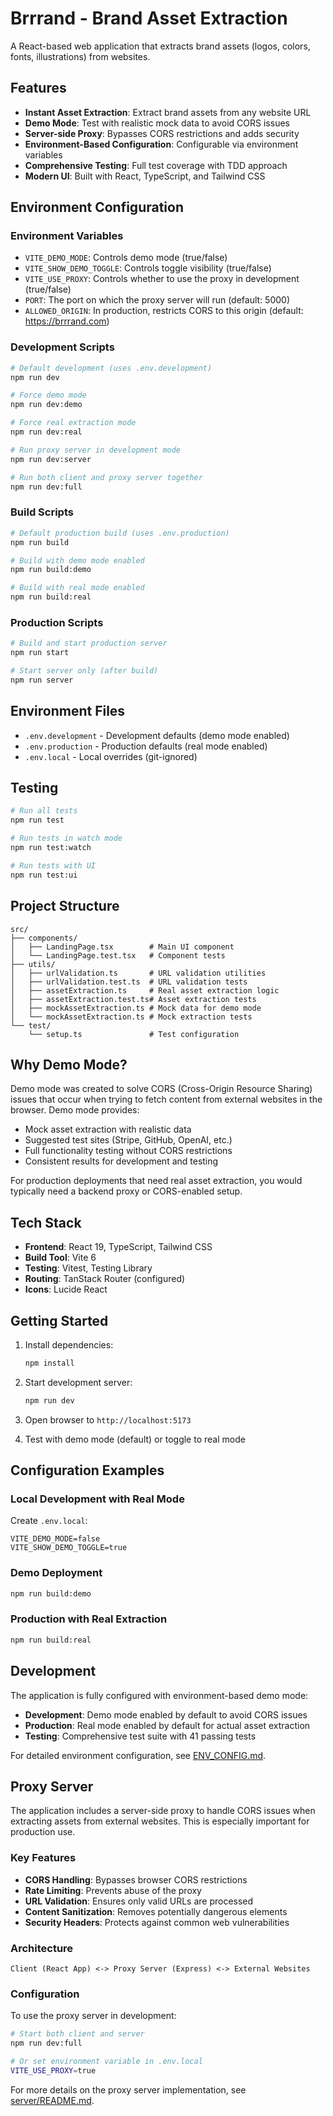 # Brrrand - Brand Asset Extraction

A React-based web application that extracts brand assets (logos, colors, fonts, illustrations) from websites.

## Features

- **Instant Asset Extraction**: Extract brand assets from any website URL
- **Demo Mode**: Test with realistic mock data to avoid CORS issues
- **Server-side Proxy**: Bypasses CORS restrictions and adds security
- **Environment-Based Configuration**: Configurable via environment variables
- **Comprehensive Testing**: Full test coverage with TDD approach
- **Modern UI**: Built with React, TypeScript, and Tailwind CSS

## Environment Configuration

### Environment Variables

- `VITE_DEMO_MODE`: Controls demo mode (true/false)
- `VITE_SHOW_DEMO_TOGGLE`: Controls toggle visibility (true/false)
- `VITE_USE_PROXY`: Controls whether to use the proxy in development (true/false)
- `PORT`: The port on which the proxy server will run (default: 5000)
- `ALLOWED_ORIGIN`: In production, restricts CORS to this origin (default: https://brrrand.com)

### Development Scripts

```bash
# Default development (uses .env.development)
npm run dev

# Force demo mode
npm run dev:demo

# Force real extraction mode
npm run dev:real

# Run proxy server in development mode
npm run dev:server

# Run both client and proxy server together
npm run dev:full
```

### Build Scripts

```bash
# Default production build (uses .env.production)
npm run build

# Build with demo mode enabled
npm run build:demo

# Build with real mode enabled
npm run build:real
```

### Production Scripts

```bash
# Build and start production server
npm run start

# Start server only (after build)
npm run server
```

## Environment Files

- `.env.development` - Development defaults (demo mode enabled)
- `.env.production` - Production defaults (real mode enabled)
- `.env.local` - Local overrides (git-ignored)

## Testing

```bash
# Run all tests
npm run test

# Run tests in watch mode
npm run test:watch

# Run tests with UI
npm run test:ui
```

## Project Structure

```
src/
├── components/
│   ├── LandingPage.tsx        # Main UI component
│   └── LandingPage.test.tsx   # Component tests
├── utils/
│   ├── urlValidation.ts       # URL validation utilities
│   ├── urlValidation.test.ts  # URL validation tests
│   ├── assetExtraction.ts     # Real asset extraction logic
│   ├── assetExtraction.test.ts# Asset extraction tests
│   ├── mockAssetExtraction.ts # Mock data for demo mode
│   └── mockAssetExtraction.ts # Mock extraction tests
└── test/
    └── setup.ts               # Test configuration
```

## Why Demo Mode?

Demo mode was created to solve CORS (Cross-Origin Resource Sharing) issues that occur when trying to fetch content from external websites in the browser. Demo mode provides:

- Mock asset extraction with realistic data
- Suggested test sites (Stripe, GitHub, OpenAI, etc.)
- Full functionality testing without CORS restrictions
- Consistent results for development and testing

For production deployments that need real asset extraction, you would typically need a backend proxy or CORS-enabled setup.

## Tech Stack

- **Frontend**: React 19, TypeScript, Tailwind CSS
- **Build Tool**: Vite 6
- **Testing**: Vitest, Testing Library
- **Routing**: TanStack Router (configured)
- **Icons**: Lucide React

## Getting Started

1. Install dependencies:
   ```bash
   npm install
   ```

2. Start development server:
   ```bash
   npm run dev
   ```

3. Open browser to `http://localhost:5173`

4. Test with demo mode (default) or toggle to real mode

## Configuration Examples

### Local Development with Real Mode
Create `.env.local`:
```
VITE_DEMO_MODE=false
VITE_SHOW_DEMO_TOGGLE=true
```

### Demo Deployment
```bash
npm run build:demo
```

### Production with Real Extraction
```bash
npm run build:real
```

## Development

The application is fully configured with environment-based demo mode:

- **Development**: Demo mode enabled by default to avoid CORS issues
- **Production**: Real mode enabled by default for actual asset extraction
- **Testing**: Comprehensive test suite with 41 passing tests

For detailed environment configuration, see [ENV_CONFIG.md](./ENV_CONFIG.md).

## Proxy Server

The application includes a server-side proxy to handle CORS issues when extracting assets from external websites. This is especially important for production use.

### Key Features

- **CORS Handling**: Bypasses browser CORS restrictions
- **Rate Limiting**: Prevents abuse of the proxy
- **URL Validation**: Ensures only valid URLs are processed
- **Content Sanitization**: Removes potentially dangerous elements
- **Security Headers**: Protects against common web vulnerabilities

### Architecture

```
Client (React App) <-> Proxy Server (Express) <-> External Websites
```

### Configuration

To use the proxy server in development:

```bash
# Start both client and server
npm run dev:full

# Or set environment variable in .env.local
VITE_USE_PROXY=true
```

For more details on the proxy server implementation, see [server/README.md](./server/README.md).
